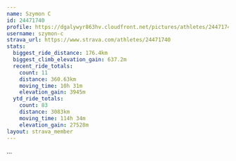 ```yaml
---
name: Szymon C
id: 24471740
profile: https://dgalywyr863hv.cloudfront.net/pictures/athletes/24471740/7213253/2/large.jpg
username: szymon-c
strava_url: https://www.strava.com/athletes/24471740
stats:
  biggest_ride_distance: 176.4km
  biggest_climb_elevation_gain: 637.2m
  recent_ride_totals:
    count: 11
    distance: 360.63km
    moving_time: 10h 31m
    elevation_gain: 3945m
  ytd_ride_totals:
    count: 83
    distance: 3083km
    moving_time: 114h 34m
    elevation_gain: 27528m
layout: strava_member
--- 
```

...
